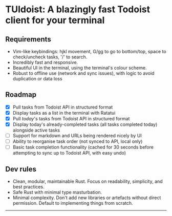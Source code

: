 # TUIdoist: A blazingly fast Todoist client for your terminal

## Requirements

- Vim-like keybindings: hjkl movement, G/gg to go to bottom/top, space to check/uncheck tasks, '/' to search.
- Incredibly fast and responsive.
- Beautiful UI in the terminal, using the terminal's colour scheme.
- Robust to offline use (network and sync issues), with logic to avoid duplication or data loss


## Roadmap

- [x] Pull tasks from Todoist API in structured format
- [x] Display tasks as a list in the terminal with Ratatui
- [x] Pull _today_'s tasks from Todoist API in structured format
- [x] Display today's already-completed tasks (all tasks completed today) alongside active tasks 
- [ ] Support for markdown and URLs being rendered nicely by UI
- [ ] Ability to reorganise task order (not synced to API, local only)
- [ ] Basic task completion functionality (cached for 30 seconds before attempting to sync up to Todoist API, with easy undo)

## Dev rules

- Clean, modular, maintainable Rust. Focus on readability, simplicity, and best practices.
- Safe Rust with minimal type masturbation.
- Minimal complexity. Don't add new libraries or artefacts without direct permission. Default to implementing things from scratch.

---
